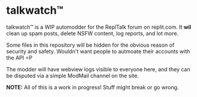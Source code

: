 # talkwatch&trade;

talkwatch&trade; is a WIP automodder for the ReplTalk forum on replit.com. It **wil** clean up spam posts, delete NSFW content, log reports, and lot more.

Some files in this repository will be hidden for the obvious reason of security and safety. Wouldn't want people to autmoate their accounts with the API =P


The modder will have webview logs visible to everyone here, and they can be disputed via a simple ModMail channel on the site.


**NOTE:** All of this is a work in progress! Stuff might break or go wrong.